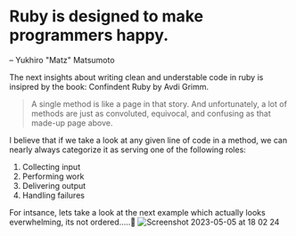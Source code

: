 # Ruby is designed to make programmers happy.
– Yukhiro "Matz" Matsumoto

The next insights about writing clean and understable code in ruby is insipred by the book:
Confindent Ruby by Avdi Grimm.

> A single method is like a page in that story. And unfortunately, a lot of methods are just as convoluted, equivocal, and confusing as that made-up page above.


I believe that if we take a look at any given line of code in a method, we can nearly always categorize it as serving one of the following roles:

1. Collecting input
2. Performing work
3. Delivering output
4. Handling failures

For intsance, lets take a look at the next example which actually looks everwhelming, its not ordered.....🤔
![Screenshot 2023-05-05 at 18 02 24](https://user-images.githubusercontent.com/72522628/236586862-eb9a587f-8b8b-4608-94de-1b99442b3fa2.jpg)
